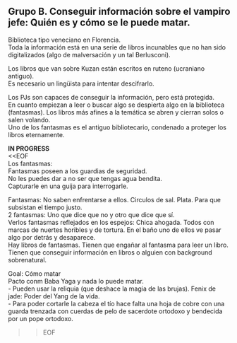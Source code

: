 
## Grupo B. Conseguir información sobre el vampiro jefe: Quién es y cómo se le puede matar.  
Biblioteca tipo veneciano en Florencia.  
Toda la información está en una serie de libros incunables que no han sido digitalizados (algo de malversación y un tal Berlusconi).  
  
Los libros que van sobre Kuzan están escritos en ruteno (ucraniano antiguo).  
Es necesario un lingüista para intentar descifrarlo.  
  
Los PJs son capaces de conseguir la información, pero está protegida.  
En cuanto empiezan a leer o buscar algo se despierta algo  en la biblioteca (fantasmas). Los libros más afines a la temática se abren y cierran solos o salen volando.  
Uno de los fantasmas es el antiguo bibliotecario, condenado a proteger los libros eternamente.  
  
**IN PROGRESS**  
<<EOF  
Los fantasmas:  
Fantasmas poseen a los guardias de seguridad.  
No les puedes dar a no ser que tengas agua bendita.  
Capturarle en una guija para interrogarle.  
  
  
Fantasmas: No saben enfrentarse a ellos. Circulos de sal. Plata. Para que subsistan el tiempo justo.  
2 fantasmas: Uno que dice que no y otro que dice que sí.  
Verlos fantasmas reflejados en los espejos: Chica ahogada. Todos con marcas de nuertes horibles y de tortura. En el baño uno de ellos ve pasar algo por detrás y desaparece.  
Hay libros de fantasmas. Tienen que engañar al fantasma para leer un libro.  
Tienen que conseguir información en libros o alguien con background sobrenatural.  
  
  
Goal: Cómo matar  
Pacto conm Baba Yaga y nada lo puede matar.  
    - Pueden usar la reliquia (que deshace la magia de las brujas). Fenix de jade: Poder del Yang de la vida.  
    - Para poder cortarle la cabeza el tío hace falta una hoja de cobre con una guarda trenzada con cuerdas de pelo de sacerdote ortodoxo y bendecida por un pope ortodoxo.  
>>EOF  
